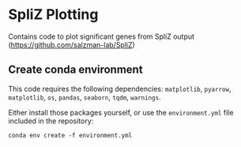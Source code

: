 # SpliZ Plotting

Contains code to plot significant genes from SpliZ output (https://github.com/salzman-lab/SpliZ)

## Create conda environment

This code requires the following dependencies: `matplotlib`, `pyarrow`, `matplotlib`, `os`, `pandas`, `seaborn`, `tqdm`, `warnings`. 

Either install those packages yourself, or use the `environment.yml` file included in the repository:

```
conda env create -f environment.yml

```




